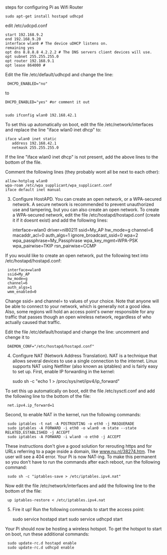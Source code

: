 
steps for configuring Pi as Wifi Router

    sudo apt-get install hostapd udhcpd


edit /etc/udcpd.conf

    start 192.168.9.2 
    end 192.168.9.20
    interface wlan0 # The device uDHCP listens on.
    remaining yes
    opt dns 8.8.8.8 4.2.2.2 # The DNS servers client devices will use.
    opt subnet 255.255.255.0
    opt router 192.168.9.1 
    opt lease 864000 # 

Edit the file /etc/default/udhcpd and change the line:

     DHCPD_ENABLED="no"

to

    DHCPD_ENABLED="yes" #or comment it out


    sudo ifconfig wlan0 192.168.42.1

To set this up automatically on boot, edit the file /etc/network/interfaces and replace the line "iface wlan0 inet dhcp" to:

    iface wlan0 inet static
       address 192.168.42.1
       netmask 255.255.255.0

If the line "iface wlan0 inet dhcp" is not present, add the above lines to the bottom of the file.

Comment the following lines (they probably wont all be next to each other):

    allow-hotplug wlan0
    wpa-roam /etc/wpa_supplicant/wpa_supplicant.conf
    iface default inet manual



3. Configure HostAPD. You can create an open network, or a WPA-secured network. A secure network is recommended to prevent unauthorized use and tampering, but you can also create an open network. To create a WPA-secured network, edit the file /etc/hostapd/hostapd.conf (create it if it doesnt exist) and add the following lines:

     interface=wlan0
     driver=nl80211
     ssid=My_AP
     hw_mode=g
     channel=6
     macaddr_acl=0
     auth_algs=1
     ignore_broadcast_ssid=0
     wpa=2
     wpa_passphrase=My_Passphrase
     wpa_key_mgmt=WPA-PSK
     wpa_pairwise=TKIP
     rsn_pairwise=CCMP

If you would like to create an open network, put the following text into /etc/hostapd/hostapd.conf:

     interface=wlan0
     ssid=My_AP
     hw_mode=g
     channel=6
     auth_algs=1
     wmm_enabled=0

Change ssid= and channel= to values of your choice. Note that anyone will be able to connect to your network, which is generally not a good idea. Also, some regions will hold an access point's owner responsible for any traffic that passes though an open wireless network, regardless of who actually caused that traffic.

Edit the file /etc/default/hostapd and change the line:
uncomment and chenge it to
   

     DAEMON_CONF="/etc/hostapd/hostapd.conf"


4. Configure NAT (Network Address Translation). NAT is a technique that allows several devices to use a single connection to the internet. Linux supports NAT using Netfilter (also known as iptables) and is fairly easy to set up. First, enable IP forwarding in the kernel:

     sudo sh -c "echo 1 > /proc/sys/net/ipv4/ip_forward"

To set this up automatically on boot, edit the file /etc/sysctl.conf and add the following line to the bottom of the file:

     net.ipv4.ip_forward=1

Second, to enable NAT in the kernel, run the following commands:

     sudo iptables -t nat -A POSTROUTING -o eth0 -j MASQUERADE
     sudo iptables -A FORWARD -i eth0 -o wlan0 -m state --state RELATED,ESTABLISHED -j ACCEPT
     sudo iptables -A FORWARD -i wlan0 -o eth0 -j ACCEPT

These instructions don't give a good solution for rerouting https and for URLs referring to a page inside a domain, like www.nu.nl/38274.htm. The user will see a 404 error. Your Pi is now NAT-ing. To make this permanent so you don't have to run the commands after each reboot, run the following command:

     sudo sh -c "iptables-save > /etc/iptables.ipv4.nat"

Now edit the file /etc/network/interfaces and add the following line to the bottom of the file:

     up iptables-restore < /etc/iptables.ipv4.nat

5. Fire it up! Run the following commands to start the access point:

     sudo service hostapd start
     sudo service udhcpd start

Your Pi should now be hosting a wireless hotspot. To get the hotspot to start on boot, run these additional commands:

     sudo update-rc.d hostapd enable
     sudo update-rc.d udhcpd enable


